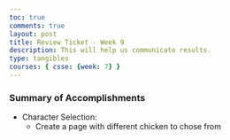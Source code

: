 ```yaml
---
toc: true
comments: true
layout: post
title: Review Ticket - Week 9
description: This will help us communicate results.
type: tangibles
courses: { csse: {week: 7} }
---
```


### Summary of Accomplishments
- Character Selection:
    - Create a page with different chicken to chose from